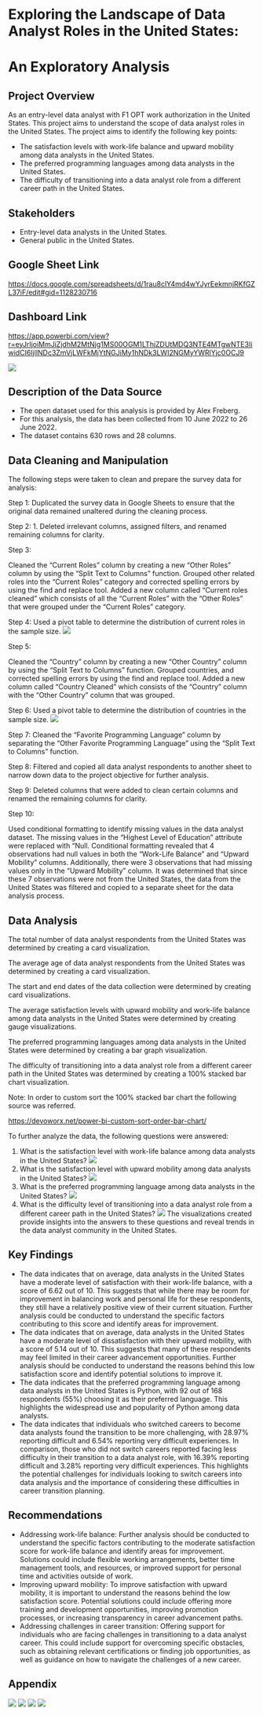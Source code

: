 # Exploring the Landscape of Data Analyst Roles in the United States:
# An Exploratory Analysis

## Project Overview
As an entry-level data analyst with F1 OPT work authorization in the United States. This project aims to understand the scope of data analyst roles in the United States. The project aims to identify the following key points:
* The satisfaction levels with work-life balance and upward mobility among data analysts in the United States.
* The preferred programming languages among data analysts in the United States.
* The difficulty of transitioning into a data analyst role from a different career path in the United States.

## Stakeholders
* Entry-level data analysts in the United States.
* General public in the United States.

## Google Sheet Link
https://docs.google.com/spreadsheets/d/1rau8clY4md4wYJyrEekmnjRKfGZL37iF/edit#gid=1128230716

## Dashboard Link
https://app.powerbi.com/view?r=eyJrIjoiMmJiZjdhM2MtNjg1MS00OGM1LThjZDUtMDQ3NTE4MTgwNTE3IiwidCI6IjllNDc3ZmVjLWFkMjYtNGJiMy1hNDk3LWI2NGMyYWRlYjc0OCJ9

![](https://github.com/VishakBaburaj/Portfolio-Projects/blob/master/data_professional_survey_analysis/Figures/Dashboard.png)

## Description of the Data Source
* The open dataset used for this analysis is provided by Alex Freberg.
* For this analysis, the data has been collected from 10 June 2022 to 26 June 2022.
* The dataset contains 630 rows and 28 columns.

## Data Cleaning and Manipulation

The following steps were taken to clean and prepare the survey data for analysis:

Step 1: Duplicated the survey data in Google Sheets to ensure that the original data remained unaltered during the cleaning process.

Step 2: 1. Deleted irrelevant columns, assigned filters, and renamed remaining columns for clarity.

Step 3:

Cleaned the “Current Roles” column by creating a new “Other Roles” column by using the “Split Text to Columns” function.
Grouped other related roles into the “Current Roles” category and corrected spelling errors by using the find and replace tool.
Added a new column called “Current roles cleaned” which consists of all the “Current Roles” with the “Other Roles” that were grouped under the “Current Roles” category.

Step 4: Used a pivot table to determine the distribution of current roles in the sample size.
![](https://github.com/VishakBaburaj/Portfolio-Projects/blob/master/data_professional_survey_analysis/Figures/Fig%203.1.png)

Step 5:

Cleaned the “Country” column by creating a new “Other Country” column by using the “Split Text to Columns” function.
Grouped countries, and corrected spelling errors by using the find and replace tool.
Added a new column called “Country Cleaned” which consists of the “Country” column with the “Other Country” column that was grouped.

Step 6: Used a pivot table to determine the distribution of countries in the sample size.
![](https://github.com/VishakBaburaj/Portfolio-Projects/blob/master/data_professional_survey_analysis/Figures/Fig%203.2.png)

Step 7: Cleaned the “Favorite Programming Language” column by separating the “Other Favorite Programming Language” using the “Split Text to Columns” function.

Step 8: Filtered and copied all data analyst respondents to another sheet to narrow down data to the project objective for further analysis.

Step 9: Deleted columns that were added to clean certain columns and renamed the remaining columns for clarity.

Step 10:

Used conditional formatting to identify missing values in the data analyst dataset.
The missing values in the “Highest Level of Education” attribute were replaced with “Null.
Conditional formatting revealed that 4 observations had null values in both the “Work-Life Balance” and “Upward Mobility” columns. Additionally, there were 3 observations that had missing values only in the “Upward Mobility” column.
It was determined that since these 7 observations were not from the United States, the data from the United States was filtered and copied to a separate sheet for the data analysis process.

## Data Analysis
The total number of data analyst respondents from the United States was determined by creating a card visualization.

The average age of data analyst respondents from the United States was determined by creating a card visualization.

The start and end dates of the data collection were determined by creating card visualizations.

The average satisfaction levels with upward mobility and work-life balance among data analysts in the United States were determined by creating gauge visualizations.

The preferred programming languages among data analysts in the United States were determined by creating a bar graph visualization.

The difficulty of transitioning into a data analyst role from a different career path in the United States was determined by creating a 100% stacked bar chart visualization.

Note: In order to custom sort the 100% stacked bar chart the following source was referred.

https://devoworx.net/power-bi-custom-sort-order-bar-chart/

To further analyze the data, the following questions were answered:
1. What is the satisfaction level with work-life balance among data analysts in the United States?
![](https://github.com/VishakBaburaj/Portfolio-Projects/blob/master/data_professional_survey_analysis/Figures/Fig%203.3.png)
2. What is the satisfaction level with upward mobility among data analysts in the United States?
![](https://github.com/VishakBaburaj/Portfolio-Projects/blob/master/data_professional_survey_analysis/Figures/Fig%203.4.png)
3. What is the preferred programming language among data analysts in the United States?
![](https://github.com/VishakBaburaj/Portfolio-Projects/blob/master/data_professional_survey_analysis/Figures/Fig%203.5.png)
4. What is the difficulty level of transitioning into a data analyst role from a different career path in the United States?
![](https://github.com/VishakBaburaj/Portfolio-Projects/blob/master/data_professional_survey_analysis/Figures/Fig%203.6.png)
The visualizations created provide insights into the answers to these questions and reveal trends in the data analyst community in the United States.

## Key Findings
* The data indicates that on average, data analysts in the United States have a moderate level of satisfaction with their work-life balance, with a score of 6.62 out of 10. This suggests that while there may be room for improvement in balancing work and personal life for these respondents, they still have a relatively positive view of their current situation. Further analysis could be conducted to understand the specific factors contributing to this score and identify areas for improvement.
* The data indicates that on average, data analysts in the United States have a moderate level of dissatisfaction with their upward mobility, with a score of 5.14 out of 10. This suggests that many of these respondents may feel limited in their career advancement opportunities. Further analysis should be conducted to understand the reasons behind this low satisfaction score and identify potential solutions to improve it.
* The data indicates that the preferred programming language among data analysts in the United States is Python, with 92 out of 168 respondents (55%) choosing it as their preferred language. This highlights the widespread use and popularity of Python among data analysts.
* The data indicates that individuals who switched careers to become data analysts found the transition to be more challenging, with 28.97% reporting difficult and 6.54% reporting very difficult experiences. In comparison, those who did not switch careers reported facing less difficulty in their transition to a data analyst role, with 16.39% reporting difficult and 3.28% reporting very difficult experiences. This highlights the potential challenges for individuals looking to switch careers into data analysis and the importance of considering these difficulties in career transition planning.

## Recommendations
* Addressing work-life balance: Further analysis should be conducted to understand the specific factors contributing to the moderate satisfaction score for work-life balance and identify areas for improvement. Solutions could include flexible working arrangements, better time management tools, and resources, or improved support for personal time and activities outside of work.
* Improving upward mobility: To improve satisfaction with upward mobility, it is important to understand the reasons behind the low satisfaction score. Potential solutions could include offering more training and development opportunities, improving promotion processes, or increasing transparency in career advancement paths.
* Addressing challenges in career transition: Offering support for individuals who are facing challenges in transitioning to a data analyst career. This could include support for overcoming specific obstacles, such as obtaining relevant certifications or finding job opportunities, as well as guidance on how to navigate the challenges of a new career.

## Appendix
![](https://github.com/VishakBaburaj/Portfolio-Projects/blob/master/data_professional_survey_analysis/Figures/Fig%203.7.png)
![](https://github.com/VishakBaburaj/Portfolio-Projects/blob/master/data_professional_survey_analysis/Figures/Fig%203.8.png)
![](https://github.com/VishakBaburaj/Portfolio-Projects/blob/master/data_professional_survey_analysis/Figures/Fig%203.9.png)
![](https://github.com/VishakBaburaj/Portfolio-Projects/blob/master/data_professional_survey_analysis/Figures/Fig%203.10.png)
